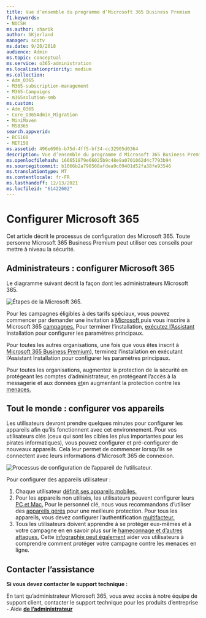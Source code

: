 ```yaml
---
title: Vue d’ensemble du programme d’Microsoft 365 Business Premium
f1.keywords:
- NOCSH
ms.author: sharik
author: SKjerland
manager: scotv
ms.date: 9/20/2018
audience: Admin
ms.topic: conceptual
ms.service: o365-administration
ms.localizationpriority: medium
ms.collection:
- Adm_O365
- M365-subscription-management
- M365-Campaigns
- m365solution-smb
ms.custom:
- Adm_O365
- Core_O365Admin_Migration
- MiniMaven
- MSB365
search.appverid:
- BCS160
- MET150
ms.assetid: 496e690b-b75d-4ff5-bf34-cc32905d0364
description: Vue d’ensemble du programme d Microsoft 365 Business Premium pour les campagnes ou d’autres entreprises
ms.openlocfilehash: 166651879e66025b9c48e9a0701062d4c7793b94
ms.sourcegitcommit: b1066b2a798568afdea9c09401d52fa38fe93546
ms.translationtype: MT
ms.contentlocale: fr-FR
ms.lasthandoff: 12/13/2021
ms.locfileid: "61422602"
---
```

# <a name="set-up-microsoft-365"></a>Configurer Microsoft 365

Cet article décrit le processus de configuration des Microsoft 365. Toute personne Microsoft 365 Business Premium peut utiliser ces conseils pour mettre à niveau la sécurité.

## <a name="admins-set-up-microsoft-365"></a>Administrateurs : configurer Microsoft 365

Le diagramme suivant décrit la façon dont les administrateurs Microsoft 365.

![Étapes de la Microsoft 365.](../media/M365-democracy-SetUpProcess.png)

Pour les campagnes éligibles à des tarifs spéciaux, vous pouvez commencer par demander une invitation à [Microsoft,](https://m365forcampaigns.microsoft.com/)puis vous inscrire à Microsoft 365 [campagnes.](m365-campaigns-sign-up.md) Pour terminer l’installation, [exécutez l’Assistant](../business/set-up.md?toc=/microsoft-365/campaigns/toc.json) Installation pour configurer les paramètres principaux.

Pour toutes les autres organisations, une fois que vous êtes [](../business/set-up.md?toc=/microsoft-365/campaigns/toc.json) inscrit à [Microsoft 365 Business Premium](../admin/admin-overview/sign-up-for-office-365.md)), terminez l’installation en exécutant l’Assistant Installation pour configurer les paramètres principaux.

Pour toutes les organisations, augmentez la protection de la sécurité en protégeant les comptes d’administrateur, [](m365-campaigns-protect-admin-accounts.md)en protégeant l’accès à la messagerie et aux données [et](m365-campaigns-conditional-access.md)en augmentant la protection contre les [menaces.](m365-campaigns-increase-protection.md)

## <a name="everyone-set-up-your-devices"></a>Tout le monde : configurer vos appareils

Les utilisateurs devront prendre quelques minutes pour configurer les appareils afin qu’ils fonctionnent avec cet environnement. Pour vos utilisateurs clés (ceux qui sont les cibles les plus importantes pour les pirates informatiques), vous pouvez configurer et pré-configurer de nouveaux appareils. Cela leur permet de commencer lorsqu’ils se connectent avec leurs informations d’Microsoft 365 de connexion.

![Processus de configuration de l’appareil de l’utilisateur.](../media/m365-democracy-user-device-setup.png)
  
Pour configurer des appareils utilisateur :

1. Chaque utilisateur [définit ses appareils mobiles.](../business/set-up-mobile-devices.md?toc=%2Fmicrosoft-365%2Fcampaigns%2Ftoc.json)
2. Pour les appareils non utilisés, les utilisateurs peuvent configurer leurs [PC et Mac.](m365-campaigns-protect-pcs-macs.md)
Pour le personnel clé, nous vous recommandons d’utiliser des [appareils gérés](../business/set-up-windows-devices.md?toc=/microsoft-365/campaigns/toc.json) pour une meilleure protection. Pour tous les appareils, vous devez configurer l’authentification [multifacteur.](m365-campaigns-multifactor-authenication.md)
3. Tous les utilisateurs doivent apprendre à se protéger eux-mêmes et à votre campagne en en savoir plus sur le [hameçonnage et d’autres attaques.](m365-campaigns-phishing-and-attacks.md) Cette [infographie peut également](m365-campaigns-protect-campaign-infographic.md) aider vos utilisateurs à comprendre comment protéger votre campagne contre les menaces en ligne.

## <a name="contact-support"></a>Contacter l’assistance

 **Si vous devez contacter le support technique :**
  
En tant qu’administrateur Microsoft 365, vous avez accès à notre équipe de support client, contacter le support technique pour les produits d’entreprise - Aide **[de l’administrateur](../business-video/get-help-support.md)**
